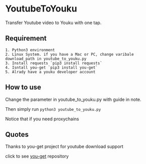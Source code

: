 # YoutubeToYouku

Transfer Youtube video to Youku with one tap.

## Requirement

    1. Python3 environment
    2. Linux System. if you have a Mac or PC, change varibale download_path in youtube_to_youku.py
    3. Install requests `pip3 install requests`
    4. Isntall you-get `pip3 install you-get`
    5. Alrady have a youku developer account

## How to use

Change the parameter in  youtube_to_youku.py with guide in note.

Then simply run `python3 youtube_to_youku.py`

Notice that if you need proxychains

## Quotes

Thanks to you-get project for youtube download support

click to see [you-get](https://github.com/soimort/you-get) repository